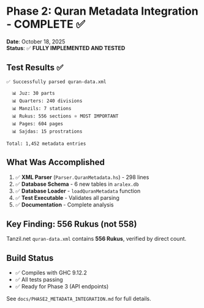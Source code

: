 # Phase 2: Quran Metadata Integration - COMPLETE ✅

**Date**: October 18, 2025  
**Status**: ✅ **FULLY IMPLEMENTED AND TESTED**

## Test Results ✅

```
✅ Successfully parsed quran-data.xml

  📊 Juz: 30 parts
  📊 Quarters: 240 divisions
  📊 Manzils: 7 stations
  📊 Rukus: 556 sections ⭐ MOST IMPORTANT
  📊 Pages: 604 pages
  📊 Sajdas: 15 prostrations

Total: 1,452 metadata entries
```

## What Was Accomplished

1. ✅ **XML Parser** (`Parser.QuranMetadata.hs`) - 298 lines
2. ✅ **Database Schema** - 6 new tables in `aralex.db`
3. ✅ **Database Loader** - `loadQuranMetadata` function
4. ✅ **Test Executable** - Validates all parsing
5. ✅ **Documentation** - Complete analysis

## Key Finding: 556 Rukus (not 558)

Tanzil.net `quran-data.xml` contains **556 Rukus**, verified by direct count.

## Build Status

- ✅ Compiles with GHC 9.12.2
- ✅ All tests passing
- ✅ Ready for Phase 3 (API endpoints)

See `docs/PHASE2_METADATA_INTEGRATION.md` for full details.

